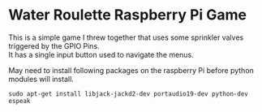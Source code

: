 # Water Roulette Raspberry Pi Game
This is a simple game I threw together that uses some sprinkler valves triggered by the GPIO Pins.  
It has a single input button used to navigate the menus. 

May need to install following packages on the raspberry Pi before python modules will install.

`sudo apt-get install libjack-jackd2-dev portaudio19-dev python-dev espeak`
